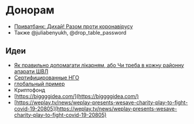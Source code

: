 # Донорам

* [Приватбанк: Дихай! Разом проти коронавірусу](https://blago.privatbank.ua/view/1009?fbclid=IwAR2hFpj71YsagnYNae_Yxknf-ipJHZKwo7BwJwR3ieUdkslCDVwANzuhciY)
* Также @juliabenyukh, @drop\_table\_password

## Идеи

* [Як правильно допомагати лікарням, або Чи треба в кожну районну апарати ШВЛ](https://life.pravda.com.ua/columns/2020/03/19/240279/)
* [Сертифицированные НГО](http://charitytuner.org/foundations/trustworthy/)
* [глобальный пример](https://www.covid19responsefund.org/)
* Криптофонд
* [https://biggggidea.com/](https://biggggidea.com/)
* [https://weplay.tv/news/weplay-presents-wesave-charity-play-to-fight-covid-19-20805](https://weplay.tv/news/weplay-presents-wesave-charity-play-to-fight-covid-19-20805)

